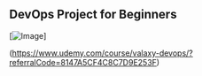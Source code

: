 ## DevOps Project for Beginners   

[![Image](https://github.com/yankils/Simple-DevOps-Project/blob/master/Devops_course.PNG "DevOps Project - CI/CD with Jenkins Ansible Docker Kubernetes ")]

(https://www.udemy.com/course/valaxy-devops/?referralCode=8147A5CF4C8C7D9E253F)
